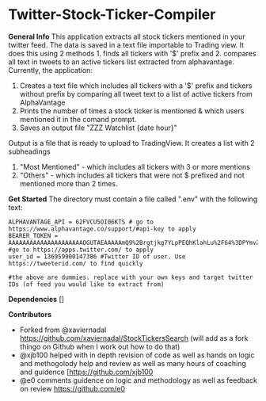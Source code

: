 # Twitter-Stock-Ticker-Compiler

**General Info**
This application extracts all stock tickers mentioned in your twitter feed.  The data is saved in a text file importable to Trading view. It does this using 2 methods 1. finds all tickers with '$' prefix and 2. compares all text in tweets to an active tickers list extracted from alphavantage.  
Currently, the application: 
1. Creates a text file which includes all tickers with a '$' prefix and tickers without prefix by comparing all tweet text to a list of active tickers from AlphaVantage
2. Prints the number of times a stock ticker is mentioned &amp; which users mentioned it in the comand prompt. 
3. Saves an output file "ZZZ Watchlist {date hour}"

Output is a file that is ready to upload to TradingView. It creates a list with 2 subheadings
1. "Most Mentioned" - which includes all tickers with 3 or more mentions
2. "Others" - which includes all tickers that were not $ prefixed and not mentioned more than 2 times. 

**Get Started**
The directory must contain a file called ".env" with the following text:

    ALPHAVANTAGE_API = 62FVCU5OI06KTS # go to https://www.alphavantage.co/support/#api-key to apply
    BEARER_TOKEN = AAAAAAAAAAAAAAAAAAAAAOGUTAEAAAAAmQ9%2Brgtjkg7YLpPEQhKlahLu%2F64%3DPYmvZNS3ZOe5CLNQ2jfXow #go to https://apps.twitter.com/ to apply
    user_id = 136959900147386 #Twitter ID of user. Use https://tweeterid.com/ to find quickly

    #the above are dummies. replace with your own keys and target twitter IDs (of feed you would like to extract from)

**Dependencies**
[]

**Contributors**
   - Forked from @xaviernadal https://github.com/xaviernadal/StockTickersSearch  (will add as a fork thingo on Github when I work out how to do that)
   - @xjb100 helped with in depth revision of code as well as hands on logic and methogolody help and review as well as many hours of coaching and guidence [https://github.com/xjb100
   - @e0 comments guidence on logic and methodology as well as feedback on review https://github.com/e0 
